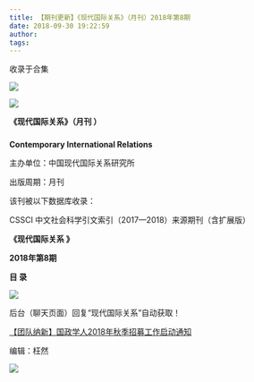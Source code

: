 ```yaml
---
title: 【期刊更新】《现代国际关系》（月刊）2018年第8期
date: 2018-09-30 19:22:59
author: 
tags: 
---
```



收录于合集

![](/images/3606/2.gif)

  

  

![](/images/3606/3.jpeg)

**《现代国际关系》（月刊 ）**

###

###

###

 **Contemporary International Relations**

主办单位：中国现代国际关系研究所

出版周期：月刊

该刊被以下数据库收录：

CSSCI 中文社会科学引文索引（2017—2018）来源期刊（含扩展版）

 **《现代国际关系 》**

 **2018年第8期**

 **目 录**

 **![](/images/3606/4.png)**

后台（聊天页面）回复“现代国际关系”自动获取！  

[【团队纳新】国政学人2018年秋季招募工作启动通知](https://mp.weixin.qq.com/s?__biz=MzI3MTYzMzE5Mw==&mid=2247487392&idx=2&sn=218d607d1cc5f25b7191a93976be04a4&chksm=eb3f91e6dc4818f057a1906fce5dff17f6cf6a80af7d83f5eb491bd23ee40427aaa5f2b3af0c&token=1210804521&lang=zh_CN&scene=21#wechat_redirect)  

编辑：枉然

![](/images/3606/5.gif)

  


